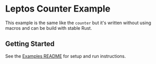 # Leptos Counter Example

This example is the same like the `counter` but it's written without using macros and can be build with stable Rust.

## Getting Started

See the [Examples README](../README.md) for setup and run instructions.
